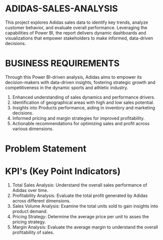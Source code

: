 # ADIDAS-SALES-ANALYSIS

This project explores Adidas sales data to identify key trends, analyze customer behavior, and evaluate overall performance. Leveraging the capabilities of Power BI, the report delivers dynamic dashboards and visualizations that empower stakeholders to make informed, data-driven decisions.

# BUSINESS REQUIREMENTS

Through this Power BI-driven analysis, Adidas aims to empower its decision-makers with data-driven insights, fostering strategic growth and competitiveness in the dynamic sports and athletic industry.

1. Enhanced understanding of sales dynamics and performance drivers.
2. Identification of geographical areas with high and low sales potential.
3. Insights into Products performance, aiding in inventory and marketing decisions.
4. Informed pricing and margin strategies for improved profitability.
5. Actionable recommendations for optimizing sales and profit across various 
   dimensions.

# Problem Statement
# KPI's (Key Point Indicators)

 1. Total Sales Analysis:
    Understand the overall sales performance of Adidas over time.
 2. Profitability Analysis:
    Evaluate the total profit generated by Adidas across different dimensions.
 3. Sales Volume Analysis:
    Examine the total units sold to gain insights into product demand.
 4. Pricing Strategy:
    Determine the average price per unit to asses the pricing strategy.
 5. Margin Analysis:
    Evaluate the average margin to understand the overall profitability of sales.



  
